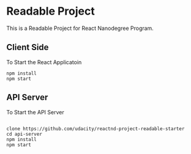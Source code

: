 # Readable Project

This is a Readable Project for React Nanodegree Program.

## Client Side

To Start the React Applicatoin

```
npm install
npm start
```

## API Server

To Start the API Server

```

clone https://github.com/udacity/reactnd-project-readable-starter
cd api-server
npm install 
npm start
```



